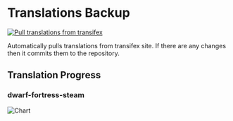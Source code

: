 # Translations Backup

[![Pull translations from transifex](https://github.com/dfint/translations-backup/actions/workflows/pull-translations.yml/badge.svg)](https://github.com/dfint/translations-backup/actions/workflows/pull-translations.yml)

Automatically pulls translations from transifex site. If there are any changes then it commits them to the repository.

## Translation Progress

### dwarf-fortress-steam

![Chart](https://quickchart.io/chart/render/sf-e44a4aac-84cf-40c0-9588-d5daf68d01a9)
<!--
### dwarf-fortress

![Chart](https://quickchart.io/chart/render/sf-03130701-891f-414e-bbdb-c80bcea463c5)
-->